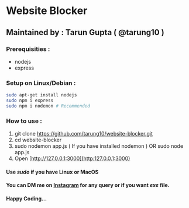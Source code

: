 # Website Blocker
## Maintained by : Tarun Gupta ( @tarung10 )

### Prerequisities :
   * nodejs
   * express
   
### Setup on Linux/Debian :
```bash
sudo apt-get install nodejs
sudo npm i express 
sudo npm i nodemon # Recommended
```

### How to use :
   1. git clone https://github.com/tarung10/website-blocker.git
   2. cd website-blocker
   3. sudo nodemon app.js ( If you have installed nodemon )
          OR
      sudo node app.js
   4. Open [http://127.0.0.1:3000](http:127.0.0.1:3000)
 
#### Use *sudo* if you have Linux or MacOS  
#### You can DM me on [Instagram](https://www.instagram.com/tarung10) for any query or if you want *exe* file.
#### Happy Coding...
